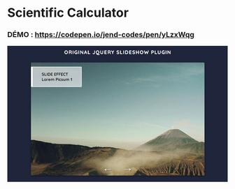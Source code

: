 # Scientific Calculator

### DÉMO : https://codepen.io/jend-codes/pen/yLzxWqg

![Calculator](https://raw.githubusercontent.com/JEND-CODES/Slideshow-jQuery-Plugin/main/capchaSlideshowPlugin.JPG)
